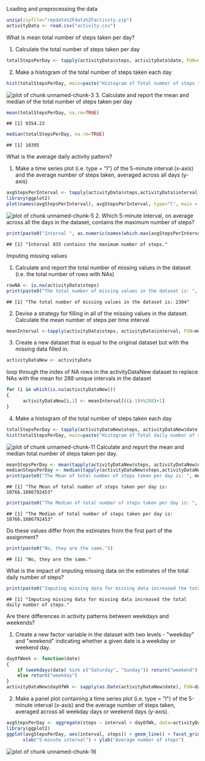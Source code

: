 Loading and preprocessing the data

```r
unzip(zipfile="repdata%2Fdata%2Factivity.zip")
activityData <- read.csv("activity.csv")
```
What is mean total number of steps taken per day?
1. Calculate the total number of steps taken per day

```r
totalStepsPerDay <- tapply(activityData$steps, activityData$date, FUN=sum, na.rm=TRUE)
```
2. Make a histogram of the total number of steps taken each day

```r
hist(totalStepsPerDay, main=paste("Histogram of Total number of steps taken each day"),xlab="Total number of steps", ylab="Interval")
```

![plot of chunk unnamed-chunk-3](figure/unnamed-chunk-3-1.png)
3. Calculate and report the mean and median of the total number of steps taken per day

```r
mean(totalStepsPerDay, na.rm=TRUE)
```

```
## [1] 9354.23
```

```r
median(totalStepsPerDay, na.rm=TRUE)
```

```
## [1] 10395
```
What is the average daily activity pattern?
1. Make a time series plot (i.e. type = "l") of the 5-minute interval (x-axis) 
and the average number of steps taken, averaged across all days (y-axis)

```r
avgStepsPerInterval <- tapply(activityData$steps,activityData$interval, FUN=mean, na.rm=TRUE)
library(ggplot2)
plot(names(avgStepsPerInterval), avgStepsPerInterval, type="l", main = "Time Series Plot", xlab="5-minute Intervals", ylab="Avg number of steps")
```

![plot of chunk unnamed-chunk-5](figure/unnamed-chunk-5-1.png)
2. Which 5-minute interval, on average across all the days in the dataset, contains the maximum number of steps?

```r
print(paste0("Interval ", as.numeric(names(which.max(avgStepsPerInterval))) , " contains the maximum number of steps."))
```

```
## [1] "Interval 835 contains the maximum number of steps."
```
Imputing missing values
1. Calculate and report the total number of missing values in the dataset (i.e. the total number of rows with NAs)

```r
rowNA <- is.na(activityData$steps)
print(paste0("The total number of missing values in the dataset is: ", sum(as.numeric(rowNA))))
```

```
## [1] "The total number of missing values in the dataset is: 2304"
```
2. Devise a strategy for filling in all of the missing values in the dataset.
Calculate the mean number of steps per time interval

```r
meanInterval <-tapply(activityData$steps, activityData$interval, FUN=mean, na.rm=TRUE)
```
3. Create a new dataset that is equal to the original dataset but with the missing data filled in.

```r
activityDataNew <- activityData
```
loop through the index of NA rows in the activityDataNew dataset to replace NAs with the mean 
for 288 unique intervals in the dataset

```r
for (i in which(is.na(activityDataNew)))
{
      activityDataNew[i,1] <- meanInterval[((i-1)%%288)+1]
}
```
4. Make a histogram of the total number of steps taken each day 

```r
totalStepsPerDay <- tapply(activityDataNew$steps, activityDataNew$date, FUN=sum)
hist(totalStepsPerDay, main=paste("Histogram of Total daily number of steps"),xlab="Total number of steps", ylab="Interval")
```

![plot of chunk unnamed-chunk-11](figure/unnamed-chunk-11-1.png)
Calculate and report the mean and median total number of steps taken per day.

```r
meanStepsPerDay <- mean(tapply(activityDataNew$steps, activityDataNew$date, FUN=sum))
medianStepsPerDay <- median(tapply(activityDataNew$steps,activityDataNew$date, FUN=sum))
print(paste0("The Mean of total number of steps taken per day is: ", meanStepsPerDay))
```

```
## [1] "The Mean of total number of steps taken per day is: 10766.1886792453"
```

```r
print(paste0("The Median of total number of steps taken per day is: ", medianStepsPerDay))
```

```
## [1] "The Median of total number of steps taken per day is: 10766.1886792453"
```
Do these values differ from the estimates from the first part of the assignment? 

```r
print(paste0("No, they are the same."))
```

```
## [1] "No, they are the same."
```
What is the impact of imputing missing data on the estimates of the total daily number of steps?

```r
print(paste0("Imputing missing data for missing data increased the total daily number of steps."))
```

```
## [1] "Imputing missing data for missing data increased the total daily number of steps."
```

Are there differences in activity patterns between weekdays and weekends?
1. Create a new factor variable in the dataset with two levels - "weekday" and "weekend" 
indicating whether a given date is a weekday or weekend day.

```r
dayOfWeek <- function(date) 
{
    if (weekdays(date) %in% c("Saturday", "Sunday")) return("weekend")
    else return("weekday") 
}
activityDataNew$dayOfWk <- sapply(as.Date(activityDataNew$date), FUN=dayOfWeek)
```
2. Make a panel plot containing a time series plot (i.e. type = "l") of the 5-minute interval (x-axis) 
and the average number of steps taken, averaged across all weekday days or weekend days (y-axis). 

```r
avgStepsPerDay <- aggregate(steps ~ interval + dayOfWk, data=activityDataNew, FUN=mean)
library(ggplot2)
ggplot(avgStepsPerDay, aes(interval, steps)) + geom_line() + facet_grid(dayOfWk ~ .) +
      xlab("5-minute interval") + ylab("Average number of steps")
```

![plot of chunk unnamed-chunk-16](figure/unnamed-chunk-16-1.png)
